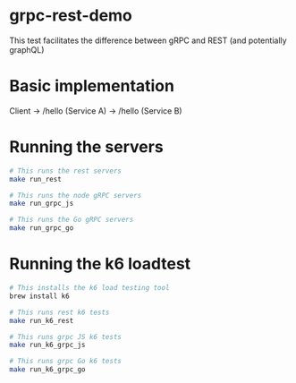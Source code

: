 # grpc-rest-demo

This test facilitates the difference between gRPC and REST (and potentially graphQL)

# Basic implementation

Client ->
 /hello (Service A) ->
   /hello (Service B)

# Running the servers

```sh
# This runs the rest servers
make run_rest

# This runs the node gRPC servers
make run_grpc_js

# This runs the Go gRPC servers
make run_grpc_go
```

# Running the k6 loadtest

```sh
# This installs the k6 load testing tool
brew install k6

# This runs rest k6 tests
make run_k6_rest

# This runs grpc JS k6 tests
make run_k6_grpc_js

# This runs grpc Go k6 tests
make run_k6_grpc_go
```
